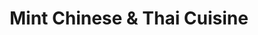 ---
layout: place
title: "Mint Chinese & Thai Cuisine"
permalink: /georgia/chamblee/mint-chinese-thai-cuisine.html
stateAbbr: GA
stateName: Georgia
cityName: Chamblee
seo:
  name: "Mint Chinese & Thai Cuisine"
  type: Restaurant
  links: https://www.mintchinesenthai.com/
description: "Strip-mall spot for rice dishes, dumplings & more Chinese classics, plus Thai noodles & curries. Looking for sushi in Chamblee, Georgia? Check out Mint Chine..."
place_id: ChIJJTqhMl4I9YgRAyuDOExyzbQ
photos:
  - name: >-
      places/ChIJJTqhMl4I9YgRAyuDOExyzbQ/photos/AeeoHcICQMLmh6bFB9O0UciwC3nLDjeWxDs_lnRtg47H3EaphONKSJYi0qDpauLH5O1txgMCtXtKbDmzQfjP_XM9TFHoEvoEOxHZlTTBtM4WDtjqOn1ku4WtWZQS7E-ugk9GDrLo4UCWyck_K6w2trV0SWuEyQH713ooGH08y5hirYfW0Q8MaahASTYqSFAMTAFyq1qijQAHrSuMuzc_ZQhfrtFZpserVaizvl7SwRbsONfXxHDhFP9P-siC-kIwMZnNUWyB-m-oYfjEd_PMVuq9L5tQ__5Q8WXZoTpLwWnaV_hTCZz7AXAjxCGEhmlAhfLkbYl4Rcq53b6d46TLWW_8tYcRP3D4FC3ghh7s7WQPUJ3cWLj5l4JoRlzc8G5cDMAELPAtVUwEbx3coPfQQmsthuPqTvbSkwQAn59WGNUGEBhxp57j
    widthPx: 4080
    heightPx: 3072
    authorAttributions:
      - displayName: Roshan Karki
        uri: https://maps.google.com/maps/contrib/117201764640491555029
        photoUri: >-
          https://lh3.googleusercontent.com/a-/ALV-UjVte3skBa-UwtW5rNtD6xeKz_1wpcHqotINGcdN_Wcw8d7NktVbXg=s100-p-k-no-mo
    flagContentUri: >-
      https://www.google.com/local/imagery/report/?cb_client=maps_api_places.places_api&image_key=!1e10!2sCIHM0ogKEICAgIC387yp0AE&hl=en-US
    googleMapsUri: >-
      https://www.google.com/maps/place//data=!3m4!1e2!3m2!1sCIHM0ogKEICAgIC387yp0AE!2e10!4m2!3m1!1s0x88f5085e32a13a25:0xb4cd724c38832b03
  - name: >-
      places/ChIJJTqhMl4I9YgRAyuDOExyzbQ/photos/AeeoHcKoris4pdjmwHf9i1wiW5i_pdBf1G8SELAm-Ya8EGokons31KWc2q12zn9zUZTWRXbUDXtKMzbzdA098wnpjgdccae5axraaTjNlD_-aEN2P8deho5bEGe8rt34vQI5K4BSiNKrpfO5CdFqhe0JLL5cDRdcwllq6WKInR_LCgVvLWSy2cS7DqSc7KLBm2bSrU6WC3-ZeCs27JEv9wLhd4HKrZRyEsb4GB_eufH6cHlriC8aAPXSC687LNk3QzcnVU-l8PRg71393LZux7YuBmaaLjZynZAPwTlmIOYzs-kcPD9RINQCaRH31_kT4ZlKzcSRcO3w7wL8Js_jdSfa8za0ZaKKfngZDUuSDQqY0IIQbm2rrg34c2G8jIBPoIpk8E6XVkF7Hd8ZXFRiATq_SAoBEbjaKU25M_96-9c
    widthPx: 3600
    heightPx: 4800
    authorAttributions:
      - displayName: Rubab Khan
        uri: https://maps.google.com/maps/contrib/114970644605339330037
        photoUri: >-
          https://lh3.googleusercontent.com/a-/ALV-UjXE8LpABnaoM4thN0NuyhoZc8q6Vu3rxikuRqCDvCu0BGE4GsbQmQ=s100-p-k-no-mo
    flagContentUri: >-
      https://www.google.com/local/imagery/report/?cb_client=maps_api_places.places_api&image_key=!1e10!2sCIHM0ogKEICAgIDHwOZC&hl=en-US
    googleMapsUri: >-
      https://www.google.com/maps/place//data=!3m4!1e2!3m2!1sCIHM0ogKEICAgIDHwOZC!2e10!4m2!3m1!1s0x88f5085e32a13a25:0xb4cd724c38832b03
  - name: >-
      places/ChIJJTqhMl4I9YgRAyuDOExyzbQ/photos/AeeoHcL9U-l4AL9wJaaeT9kG74ckJdPSovZD0sfoP8p5ZK2P0F--IAkGgsneU97C0AemXsxL7tqqfgG0dPUT8zNKbZLX3wli6-Staaw1d5m4lZiWrVR6EtvmXnpTuLRA0YMSstN1RVcmx4FNrMqEp_rd5X1xQa5ZlDnFAxZOErWBao5Fqx__GVON3jHVKdVyD4hCl36xlby3n5cfxoFtiW8ef_C_AskRv6eBJ7WfYh_voZMacA8YEtbAebf-gGmuHiAj7ZjnKesUZPCbTmwqMsvSp8cmrzyIPeQXP3rIlMVZH53fsbfgoOizNgebbncUgbh2qWUWw9Jr1woEHMFJpLaYjc2BPkwrB00g5wTJSrMdc67waTfbvw8IJeJCIzaZkFm1KlS7_LDBQeuJpwf8fcr_hjewFHhgfUs6d06gtGJdvycqYUM4
    widthPx: 1200
    heightPx: 1600
    authorAttributions:
      - displayName: Faria Khan
        uri: https://maps.google.com/maps/contrib/106598077940676382565
        photoUri: >-
          https://lh3.googleusercontent.com/a/ACg8ocLbwqKXFhbpNEBn-VCdi1sIb2t25KxCbkMPzDFi70NFK6bV9Q=s100-p-k-no-mo
    flagContentUri: >-
      https://www.google.com/local/imagery/report/?cb_client=maps_api_places.places_api&image_key=!1e10!2sCIHM0ogKEICAgIDbksqv1wE&hl=en-US
    googleMapsUri: >-
      https://www.google.com/maps/place//data=!3m4!1e2!3m2!1sCIHM0ogKEICAgIDbksqv1wE!2e10!4m2!3m1!1s0x88f5085e32a13a25:0xb4cd724c38832b03
  - name: >-
      places/ChIJJTqhMl4I9YgRAyuDOExyzbQ/photos/AeeoHcLjMtq0aCM_9mu-QCL2F7FvFWfzLmnCVAjUaPeU8LBSB7uTTIClHvz1IiRPoFu0T1-cSPGpvmeFTpJNV109WUVFbUFo7OPTtSx2_XwTlDUuwSWmTC5zpGAr52ocDTh7zHECR_ldxXQyyEF9p-L4ml-sRUy4xUADbihp5CdsAJ3-YkR5jFZfosjflgI33_nC0yKQ9Y3aDcNhXhvaDBegaS4oUYvm1nDAGiiMql0mSD-VogiyVnXceUVPd1hmhtvYCcGW86heuYyitKiHAR9nlh4y1qhaxeBAYO452WoTfu2zabeQy3MSOJgyhLEWbeKI8hYLMxpcO9DO07CELxHStYhUQlgXCRO95VEU9edgkxIrO9bSq0UQ0SnMLnsgmJviDwPSXyD8tzCMiVUZh7HczRJFALwTCbEK0RR1aa3meIOcqw
    widthPx: 3024
    heightPx: 4032
    authorAttributions:
      - displayName: Mohammad Qaddus
        uri: https://maps.google.com/maps/contrib/104998064512780092253
        photoUri: >-
          https://lh3.googleusercontent.com/a/ACg8ocJPJ65CEX_cY0idmpFVIjBwFNJGfndpTxa1r3CssyhLx7_fxg=s100-p-k-no-mo
    flagContentUri: >-
      https://www.google.com/local/imagery/report/?cb_client=maps_api_places.places_api&image_key=!1e10!2sCIHM0ogKEICAgIC_s6ufDw&hl=en-US
    googleMapsUri: >-
      https://www.google.com/maps/place//data=!3m4!1e2!3m2!1sCIHM0ogKEICAgIC_s6ufDw!2e10!4m2!3m1!1s0x88f5085e32a13a25:0xb4cd724c38832b03
  - name: >-
      places/ChIJJTqhMl4I9YgRAyuDOExyzbQ/photos/AeeoHcK8AZ9NwLOuxD31Qg4cD4McUHeDjy-HgmOv9bgVqp4xUxSn3R3QqSUX_TTCODqdHHjI16bcC1VFavl4DiXQ3MDCkf2vfRBLYrjY0yCwSQh4R212KcIeT4AMEVcN54WrhaaE1Ror05I2g77tzMj6pgMDBsjROzs06qy5JH0owOZBzgPnynZnb6aA12G1Kv14IqI137VTwVos8jeILDIsCZVn4fEmck4XSR9CUEJwkx5pIn-L_kGRDYGo4FoIxZ_d_5GkhagYgNYpjF64WS0YiDnupISEDOs6fQf_FKDAm2W7N5WOWd4ZC85aeraDw2BHkEBYrHX7NNCUdhzVkdMGVJ4bHZpEqBeTzEjhLJg9FDJeMvFvjr8BJZHV6OwJ6pw9yt0puDaeE5wFv6oiEeij1yJp2ju4q41RFRTTRwXNTRU
    widthPx: 3024
    heightPx: 4032
    authorAttributions:
      - displayName: star towing
        uri: https://maps.google.com/maps/contrib/110622056076235379788
        photoUri: >-
          https://lh3.googleusercontent.com/a/ACg8ocKsml0gpJE9soM1AcWKzgr_PJFb4I7p0VOClMnN1xVzV7Uoyg=s100-p-k-no-mo
    flagContentUri: >-
      https://www.google.com/local/imagery/report/?cb_client=maps_api_places.places_api&image_key=!1e10!2sCIHM0ogKEICAgIDnxbX0BA&hl=en-US
    googleMapsUri: >-
      https://www.google.com/maps/place//data=!3m4!1e2!3m2!1sCIHM0ogKEICAgIDnxbX0BA!2e10!4m2!3m1!1s0x88f5085e32a13a25:0xb4cd724c38832b03
  - name: >-
      places/ChIJJTqhMl4I9YgRAyuDOExyzbQ/photos/AeeoHcIH7z0s-p8HbjSH8RX7gXFiPPJNRZ45d5YqFdnoNwT44ywRCmdjfJMIGDmIs8OyIq2_i3Z2qe6c7rrL0yhxFOvxy0F5aIt_rIgvol_H59iaYBHGNePv_lRaZ2YIVxwLkkkg_aJU3CvDK_S9UGG94btgbs6DT_gw_TJ8nJrha0u31e6gEIWe5RYIfkpVsTVxvzVmdzCZXV_oIpzRUnck4ojKh9BLyGb98k38hGdmTSWywhu3y5QeMAoFnSTVtGM2Xb-tqSs64RsDDLInIg6inGrzFZeRDiPZQwpSwVyXfcc2kbxWgEzeO6u2SxhEkWEB2COGhl9tCmtVW4EGmRb4eXfVXSnb1ViC2IqEuW_okOL1u1EuxBCjTWfDjt5IkxtFTRmqLLupvLpwV03-HApdfkmnlO4Kh__g8bd3FBx0UxFACQ
    widthPx: 3024
    heightPx: 4032
    authorAttributions:
      - displayName: Syed Faheemur Rahman
        uri: https://maps.google.com/maps/contrib/108163471183551156740
        photoUri: >-
          https://lh3.googleusercontent.com/a-/ALV-UjWovvqYzThKPEdH7MlCMUwQEYFpKViWvLeQKJS7WSaBFOXoUFKv=s100-p-k-no-mo
    flagContentUri: >-
      https://www.google.com/local/imagery/report/?cb_client=maps_api_places.places_api&image_key=!1e10!2sCIHM0ogKEICAgICX1MjiTA&hl=en-US
    googleMapsUri: >-
      https://www.google.com/maps/place//data=!3m4!1e2!3m2!1sCIHM0ogKEICAgICX1MjiTA!2e10!4m2!3m1!1s0x88f5085e32a13a25:0xb4cd724c38832b03
  - name: >-
      places/ChIJJTqhMl4I9YgRAyuDOExyzbQ/photos/AeeoHcKFgtN2Vm9XAvdaoPA7_Ty8JIkr9NFzqyArYDgp_a2S4t7Pia-ZrI_SkVtC0zj-AWOcTxvzUnzLrFvnhbSlP-8CmHihwCdx76ErYO3izTKRG6Rv2vfYnWoKfQrwZfud7TpV-eeivQc2jRVGPQppY_c0g_g2a_nE-6LuZ9ixvK1LGimc-mS_se2YPpnEYYg3D8sdCSj08NGYR_x7_RMQ9xMLNASvZTCecOD-S1IaV4I3jG9FNDFs-wDDos1cgFCBVNRCdJ3oXs0JNiTMctd6K4j2t0k51MEMtYIVTENO2wZwwyTBz5Ddj0m0E3kxk84mmtKZd0Uyh_uLIGK_ZIxLpoDpAcSM_2UnMrxo1SE53mtIKzu-HQEyGPJoMa_M0jPyUmyZqWzZlq1YAISqaEI-uiEdDAODfOzVZOBkRwsRzBsoqg
    widthPx: 2976
    heightPx: 3968
    authorAttributions:
      - displayName: Diego Ruiz
        uri: https://maps.google.com/maps/contrib/116394458482697474676
        photoUri: >-
          https://lh3.googleusercontent.com/a-/ALV-UjUswsy5wFxJuTLQMrL1FJ0eA2IOtrMRtv_MzseqoZHBvxIRDtzSFQ=s100-p-k-no-mo
    flagContentUri: >-
      https://www.google.com/local/imagery/report/?cb_client=maps_api_places.places_api&image_key=!1e10!2sCIHM0ogKEICAgICEoMvxFw&hl=en-US
    googleMapsUri: >-
      https://www.google.com/maps/place//data=!3m4!1e2!3m2!1sCIHM0ogKEICAgICEoMvxFw!2e10!4m2!3m1!1s0x88f5085e32a13a25:0xb4cd724c38832b03
  - name: >-
      places/ChIJJTqhMl4I9YgRAyuDOExyzbQ/photos/AeeoHcIrTld_MlUXjKCuxUgW38Ww-uhd4pCe0uFEPmSw-pWotrDoSnBMMpDQTYX5f2-5OGU3AC0o_tKDFtX1V2WBqXM6qSybf4s-HgjEhQLGQROsr3bnMq435tGLXLx4RJic7THD9FPe3VUZVe6V-SKPo67hkAfqY_93gD0ho7xbXelJdU9cJRnezTO3hAiBBfy63G3IlILaulTz6vKXZh8qpqHMBepIzKZEChy13jWTLK3kPYkiWFmPLUaOG_mceAvK9_EZ0UNQEv7adhfVW0izUWBiN_APkUEssc59eTTHIx7ZlDV5Y8Ps5kFv6LGNkLKUMmhg4QUPx8dWiYKAwRgrI0oc-H94o07zwLzwcSMrC4qLaVk8Bs758r2PE8xCRbWfFY6pEnuwiCzuHofv-iOy8hP9m7_f9YfLsbHTSRptJRVw8A
    widthPx: 3120
    heightPx: 4160
    authorAttributions:
      - displayName: adilene barreto
        uri: https://maps.google.com/maps/contrib/100861963649180818042
        photoUri: >-
          https://lh3.googleusercontent.com/a/ACg8ocJVBwANbnfzM6gU5dHeP5F989UajiXgMtTuDzKO52-XEw7s6Q=s100-p-k-no-mo
    flagContentUri: >-
      https://www.google.com/local/imagery/report/?cb_client=maps_api_places.places_api&image_key=!1e10!2sCIHM0ogKEICAgIDEnYmLeg&hl=en-US
    googleMapsUri: >-
      https://www.google.com/maps/place//data=!3m4!1e2!3m2!1sCIHM0ogKEICAgIDEnYmLeg!2e10!4m2!3m1!1s0x88f5085e32a13a25:0xb4cd724c38832b03
  - name: >-
      places/ChIJJTqhMl4I9YgRAyuDOExyzbQ/photos/AeeoHcKRcNWgOJTflQDhcRN1dU4UQen-z_5ChnOrd1i6Vb3uYHQVhfv3PDzXLKudmuFygg3FTvwxMKOR1irks3w00uzTeaWnoTCC0qNiFZ4vmI6ChTxQUSoVIl6_EJNoIxAxu_wTIMSQp0PskyvyqPTTTYUGiKS6Vths6NvBqxM9uscsOIlx-EBsMPCcB4gqz9wjR_h0K-DAPTL9k4iTGB5htKJQWP0o5QZfAr1AeWQX6CybBTFhTNnj92YyVRLPuxMfSq2JEN88Q9XkgNu_3UyPzieznthd3LSkwOWrypAJMNrDWw-6Uzcwyl9CEzzGg9xYGL77e59Va3C67v5dwZRZJIku5PNGe5j2dK58bVhxAUrKWMKAqp_Ao8fIIVkeeDYJUaCoOUfR8PoQSNydlIfjWB5wAa7_XSUXGYUj4HOAgQHE3g
    widthPx: 4160
    heightPx: 3120
    authorAttributions:
      - displayName: GA CE5
        uri: https://maps.google.com/maps/contrib/106190936458659017962
        photoUri: >-
          https://lh3.googleusercontent.com/a-/ALV-UjXaNsJSpZ7OPSavzXh6Jh4ZWYc_1qagdn3hhK2zSoffxp_5qboP=s100-p-k-no-mo
    flagContentUri: >-
      https://www.google.com/local/imagery/report/?cb_client=maps_api_places.places_api&image_key=!1e10!2sCIHM0ogKEICAgIC4l9WZbg&hl=en-US
    googleMapsUri: >-
      https://www.google.com/maps/place//data=!3m4!1e2!3m2!1sCIHM0ogKEICAgIC4l9WZbg!2e10!4m2!3m1!1s0x88f5085e32a13a25:0xb4cd724c38832b03
  - name: >-
      places/ChIJJTqhMl4I9YgRAyuDOExyzbQ/photos/AeeoHcIsGmb9sG3k391BIfT-6IJbpSbYVojhydQS-b0zuj8HD_loTSbqACLWLF3yx9rZm8pJx8Xv0K7GpFbMBmoY7HzlYlB66L_5TK2rLOcKrKgR7QF9BrXrNS1uBYDk48I3HWTFIyuPET5DLxTZAs9zqqDuxeaesTKZ2nLA6EY1IfbuyBbPYPHmDhJZJuBrrFV4O2ex7FyRdyFxxOIbUjnfNj9Vuh3l1_ujm2nkmhESEzi5MtwVmP3vL7GMQZekaYEzk19qgyFc8S0dS6SuTMEXQLUcOB2wA8rgqhFGr_uWcZHKejGSpKQrxfFACkVupJ9_-IsCNquwPjgZjObRUoGM1e7rQNwbWKobeLRYuHCLBu78qHH6UmqeX8ykUFW4y7rO_V50tGnFbIRSFUO0MuykrvWZzJjZBLPTnMIKOFBkTKCuHsE3
    widthPx: 3000
    heightPx: 4000
    authorAttributions:
      - displayName: Gazi Konica
        uri: https://maps.google.com/maps/contrib/106790953980819919624
        photoUri: >-
          https://lh3.googleusercontent.com/a-/ALV-UjVgPcgDZqW1L5DFFmFRA0bbPCZOAtpp0YTiPvmmlBbi7KGrS2t-=s100-p-k-no-mo
    flagContentUri: >-
      https://www.google.com/local/imagery/report/?cb_client=maps_api_places.places_api&image_key=!1e10!2sCIHM0ogKEICAgICL1OLezQE&hl=en-US
    googleMapsUri: >-
      https://www.google.com/maps/place//data=!3m4!1e2!3m2!1sCIHM0ogKEICAgICL1OLezQE!2e10!4m2!3m1!1s0x88f5085e32a13a25:0xb4cd724c38832b03
address: 3683 Clairmont Rd, Chamblee, GA 30341, USA
street: 3683 Clairmont Rd
city: Chamblee
state: GA
zip: '30341'
country: USA
neighborhood: null
latitude: '33.867436'
longitude: '-84.309008'
accessibility_options:
  wheelchairAccessibleParking: true
  wheelchairAccessibleEntrance: true
  wheelchairAccessibleRestroom: true
  wheelchairAccessibleSeating: true
business_status: OPERATIONAL
name: Mint Chinese & Thai Cuisine
google_maps_links:
  directionsUri: >-
    https://www.google.com/maps/dir//''/data=!4m7!4m6!1m1!4e2!1m2!1m1!1s0x88f5085e32a13a25:0xb4cd724c38832b03!3e0
  placeUri: https://maps.google.com/?cid=13028194968743914243
  writeAReviewUri: >-
    https://www.google.com/maps/place//data=!4m3!3m2!1s0x88f5085e32a13a25:0xb4cd724c38832b03!12e1
  reviewsUri: >-
    https://www.google.com/maps/place//data=!4m4!3m3!1s0x88f5085e32a13a25:0xb4cd724c38832b03!9m1!1b1
  photosUri: >-
    https://www.google.com/maps/place//data=!4m3!3m2!1s0x88f5085e32a13a25:0xb4cd724c38832b03!10e5
primary_type: Chinese Restaurant
opening_hours:
  regular: null
  current: null
secondary_opening_hours:
  regular:
    weekdayDescriptions: null
    type: null
  current:
    weekdayDescriptions: null
    type: null
phone: (770) 451-8898
price_level: PRICE_LEVEL_INEXPENSIVE
price_range: $10 &ndash; $20
rating: '4.0'
rating_count: 273
website: https://www.mintchinesenthai.com/
reviews:
  - name: >-
      places/ChIJJTqhMl4I9YgRAyuDOExyzbQ/reviews/ChdDSUhNMG9nS0VJQ0FnSURQeDkyRHNnRRAB
    relativePublishTimeDescription: 4 months ago
    rating: 1
    text:
      text: >-
        I ordered this deal at my workplace today. Right after taking this
        picture I was gifted with a sight of cockroach in the food. When called
        the restaurant they said actually we just had done the roach spray
        that’s why there are roaches everywhere.

        Never ever going to eat again from this restaurant…..
      languageCode: en
    originalText:
      text: >-
        I ordered this deal at my workplace today. Right after taking this
        picture I was gifted with a sight of cockroach in the food. When called
        the restaurant they said actually we just had done the roach spray
        that’s why there are roaches everywhere.

        Never ever going to eat again from this restaurant…..
      languageCode: en
    authorAttribution:
      displayName: Humaira Tauseef
      uri: https://www.google.com/maps/contrib/117877467424399755357/reviews
      photoUri: >-
        https://lh3.googleusercontent.com/a/ACg8ocKb9Jd_rWru0WFBRivV2M9FdvQVPnD1jXN8Jo0G4iNmkYJ5pw=s128-c0x00000000-cc-rp-mo-ba2
    publishTime: '2024-12-06T16:43:19.859443Z'
    flagContentUri: >-
      https://www.google.com/local/review/rap/report?postId=ChdDSUhNMG9nS0VJQ0FnSURQeDkyRHNnRRAB&d=17924085&t=1
    googleMapsUri: >-
      https://www.google.com/maps/reviews/data=!4m6!14m5!1m4!2m3!1sChdDSUhNMG9nS0VJQ0FnSURQeDkyRHNnRRAB!2m1!1s0x88f5085e32a13a25:0xb4cd724c38832b03
  - name: >-
      places/ChIJJTqhMl4I9YgRAyuDOExyzbQ/reviews/ChdDSUhNMG9nS0VJQ0FnSURia3NxdjV3RRAB
    relativePublishTimeDescription: 8 months ago
    rating: 4
    text:
      text: >-
        It was our first time trying this place. The food is delicious, and they
        serve HALAL meat and chicken. We ordered thai Basil fried rice, chicken
        chow mein, hot n sour soup, and hunan beef. Everything was good except
        hot n sour soup was very tangy.The interior is okay, not a really big
        place, but they had a large number of to go orders.


        We went there on Friday evening, and they were short staffed, but they
        tried to accommodate every guest. Our order went a bit behind. We
        received our appetizer towards the end.


        It looks like they recently started serving Halal. Since Atlanta does
        not have many halal Chinese and Thai restaurants, this made the muslim
        community try this place. I think they need to hire more people to
        accommodate more guests so that they won't run behind.
      languageCode: en
    originalText:
      text: >-
        It was our first time trying this place. The food is delicious, and they
        serve HALAL meat and chicken. We ordered thai Basil fried rice, chicken
        chow mein, hot n sour soup, and hunan beef. Everything was good except
        hot n sour soup was very tangy.The interior is okay, not a really big
        place, but they had a large number of to go orders.


        We went there on Friday evening, and they were short staffed, but they
        tried to accommodate every guest. Our order went a bit behind. We
        received our appetizer towards the end.


        It looks like they recently started serving Halal. Since Atlanta does
        not have many halal Chinese and Thai restaurants, this made the muslim
        community try this place. I think they need to hire more people to
        accommodate more guests so that they won't run behind.
      languageCode: en
    authorAttribution:
      displayName: Faria Khan
      uri: https://www.google.com/maps/contrib/106598077940676382565/reviews
      photoUri: >-
        https://lh3.googleusercontent.com/a/ACg8ocLbwqKXFhbpNEBn-VCdi1sIb2t25KxCbkMPzDFi70NFK6bV9Q=s128-c0x00000000-cc-rp-mo-ba5
    publishTime: '2024-08-03T17:52:56.106361Z'
    flagContentUri: >-
      https://www.google.com/local/review/rap/report?postId=ChdDSUhNMG9nS0VJQ0FnSURia3NxdjV3RRAB&d=17924085&t=1
    googleMapsUri: >-
      https://www.google.com/maps/reviews/data=!4m6!14m5!1m4!2m3!1sChdDSUhNMG9nS0VJQ0FnSURia3NxdjV3RRAB!2m1!1s0x88f5085e32a13a25:0xb4cd724c38832b03
  - name: >-
      places/ChIJJTqhMl4I9YgRAyuDOExyzbQ/reviews/ChdDSUhNMG9nS0VJQ0FnSURuaC0zUjV3RRAB
    relativePublishTimeDescription: 6 months ago
    rating: 4
    text:
      text: >-
        I was thrilled to learn this restaurant is fully HALAL since we don’t
        have any halal Chinese in Atlanta. My husband and I have gotten takeout
        a few times and every time it hits the spot. We usually get the
        Mongolian beef, sesame chicken, and lo mien. The sauce for the sesame
        chicken is a little too sweet for my taste but the food has always
        tasted amazing and fresh. I wish they offered more classic Chinese
        dishes like braised oxtail and different soups.
      languageCode: en
    originalText:
      text: >-
        I was thrilled to learn this restaurant is fully HALAL since we don’t
        have any halal Chinese in Atlanta. My husband and I have gotten takeout
        a few times and every time it hits the spot. We usually get the
        Mongolian beef, sesame chicken, and lo mien. The sauce for the sesame
        chicken is a little too sweet for my taste but the food has always
        tasted amazing and fresh. I wish they offered more classic Chinese
        dishes like braised oxtail and different soups.
      languageCode: en
    authorAttribution:
      displayName: Mak S
      uri: https://www.google.com/maps/contrib/110408024395943312062/reviews
      photoUri: >-
        https://lh3.googleusercontent.com/a/ACg8ocIh7vk_wNZvkhUNKpSU_m_q7teFl0ajyue6wiIvyl5G-tZIIg=s128-c0x00000000-cc-rp-mo
    publishTime: '2024-10-10T19:22:40.915511Z'
    flagContentUri: >-
      https://www.google.com/local/review/rap/report?postId=ChdDSUhNMG9nS0VJQ0FnSURuaC0zUjV3RRAB&d=17924085&t=1
    googleMapsUri: >-
      https://www.google.com/maps/reviews/data=!4m6!14m5!1m4!2m3!1sChdDSUhNMG9nS0VJQ0FnSURuaC0zUjV3RRAB!2m1!1s0x88f5085e32a13a25:0xb4cd724c38832b03
  - name: >-
      places/ChIJJTqhMl4I9YgRAyuDOExyzbQ/reviews/ChZDSUhNMG9nS0VJQ0FnSURId09hQ1B3EAE
    relativePublishTimeDescription: 7 months ago
    rating: 4
    text:
      text: >-
        I went to this place last week because I heard that they started serving
        halal food. This is the only halal chinese, thai, and malaysian
        restaurant in the area. I was impressed with it, but it lacked a bit
        more flavor. I loved the hospitality and the menu, but I felt
        overwhelmed looking at it! To my halal lovers, check them out because
        they have amazing options 🤩
      languageCode: en
    originalText:
      text: >-
        I went to this place last week because I heard that they started serving
        halal food. This is the only halal chinese, thai, and malaysian
        restaurant in the area. I was impressed with it, but it lacked a bit
        more flavor. I loved the hospitality and the menu, but I felt
        overwhelmed looking at it! To my halal lovers, check them out because
        they have amazing options 🤩
      languageCode: en
    authorAttribution:
      displayName: Rubab Khan
      uri: https://www.google.com/maps/contrib/114970644605339330037/reviews
      photoUri: >-
        https://lh3.googleusercontent.com/a-/ALV-UjXE8LpABnaoM4thN0NuyhoZc8q6Vu3rxikuRqCDvCu0BGE4GsbQmQ=s128-c0x00000000-cc-rp-mo-ba3
    publishTime: '2024-09-11T03:26:49.376357Z'
    flagContentUri: >-
      https://www.google.com/local/review/rap/report?postId=ChZDSUhNMG9nS0VJQ0FnSURId09hQ1B3EAE&d=17924085&t=1
    googleMapsUri: >-
      https://www.google.com/maps/reviews/data=!4m6!14m5!1m4!2m3!1sChZDSUhNMG9nS0VJQ0FnSURId09hQ1B3EAE!2m1!1s0x88f5085e32a13a25:0xb4cd724c38832b03
  - name: >-
      places/ChIJJTqhMl4I9YgRAyuDOExyzbQ/reviews/ChdDSUhNMG9nS0VJQ0FnTUN3eXRDM2p3RRAB
    relativePublishTimeDescription: 3 weeks ago
    rating: 5
    text:
      text: >-
        Food was ready in less than 20 minutes. Every dish we ordered was
        delicious. The owner even helped us take family photos and gave us to go
        boxes. Very friendly and kind and everything was halal made it even
        better. Not a single dish disappointed me. It was all yummy.
      languageCode: en
    originalText:
      text: >-
        Food was ready in less than 20 minutes. Every dish we ordered was
        delicious. The owner even helped us take family photos and gave us to go
        boxes. Very friendly and kind and everything was halal made it even
        better. Not a single dish disappointed me. It was all yummy.
      languageCode: en
    authorAttribution:
      displayName: Ifrah Sheikh
      uri: https://www.google.com/maps/contrib/111346890777255142658/reviews
      photoUri: >-
        https://lh3.googleusercontent.com/a-/ALV-UjUWiEIGHt0_IW8qjtzPR2HHszadON4tgqMrBBS4eqT6mRvl1bI=s128-c0x00000000-cc-rp-mo
    publishTime: '2025-03-18T00:38:21.963945Z'
    flagContentUri: >-
      https://www.google.com/local/review/rap/report?postId=ChdDSUhNMG9nS0VJQ0FnTUN3eXRDM2p3RRAB&d=17924085&t=1
    googleMapsUri: >-
      https://www.google.com/maps/reviews/data=!4m6!14m5!1m4!2m3!1sChdDSUhNMG9nS0VJQ0FnTUN3eXRDM2p3RRAB!2m1!1s0x88f5085e32a13a25:0xb4cd724c38832b03
parking_options:
  freeParkingLot: true
  freeStreetParking: true
  valetParking: false
payment_options:
  acceptsCreditCards: true
  acceptsDebitCards: true
  acceptsCashOnly: false
  acceptsNfc: true
allow_dogs: null
curbside_pickup: null
delivery: true
dine_in: true
good_for_children: true
good_for_groups: true
good_for_sports: false
live_music: false
menu_for_children: false
outdoor_seating: false
reservable: true
restroom: true
serves_beer: false
serves_breakfast: false
serves_brunch: false
serves_cocktails: false
serves_coffee: null
serves_dinner: true
serves_dessert: true
serves_lunch: true
serves_vegetarian_food: true
serves_wine: false
takeout: true
summary: >-
  Strip-mall spot for rice dishes, dumplings & more Chinese classics, plus Thai
  noodles & curries.

---